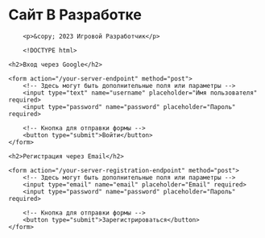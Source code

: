 <h1>Сайт В Разработке</h1>

        <p>&copy; 2023 Игровой Разработчик</p>

        <!DOCTYPE html>
<html lang="en">
<head>
    <meta charset="UTF-8">
    <meta name="viewport" content="width=device-width, initial-scale=1.0">
    <title>Привязка аккаунтов</title>
</head>
<body>

    <h2>Вход через Google</h2>

    <form action="/your-server-endpoint" method="post">
        <!-- Здесь могут быть дополнительные поля или параметры -->
        <input type="text" name="username" placeholder="Имя пользователя" required>
        <input type="password" name="password" placeholder="Пароль" required>

        <!-- Кнопка для отправки формы -->
        <button type="submit">Войти</button>
    </form>

</body>
</html>

<!DOCTYPE html>
<html lang="en">
<head>
    <meta charset="UTF-8">
    <meta name="viewport" content="width=device-width, initial-scale=1.0">
    <title>Регистрация</title>
</head>
<body>

    <h2>Регистрация через Email</h2>

    <form action="/your-server-registration-endpoint" method="post">
        <!-- Здесь могут быть дополнительные поля или параметры -->
        <input type="email" name="email" placeholder="Email" required>
        <input type="password" name="password" placeholder="Пароль" required>

        <!-- Кнопка для отправки формы -->
        <button type="submit">Зарегистрироваться</button>
    </form>

</body>
</html>
